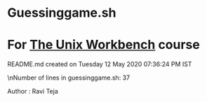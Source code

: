 # Guessinggame.sh
# For [The Unix Workbench](https://www.coursera.org/learn/unix/home/welcome) course

README.md created on Tuesday 12 May 2020 07:36:24 PM IST

\nNumber of lines in guessinggame.sh: 37

Author : Ravi Teja
